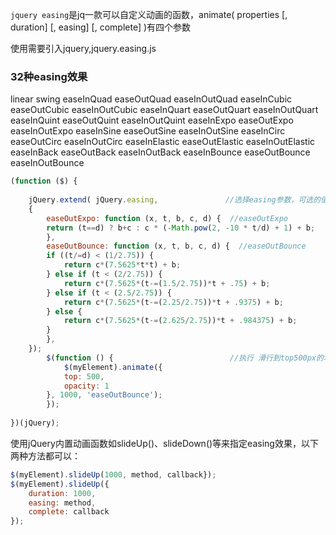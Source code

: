 `jquery easing`是jq一款可以自定义动画的函数，animate( properties [, duration] [, easing] [, complete] )有四个参数

使用需要引入jquery,jquery.easing.js

### 32种easing效果

linear
swing
easeInQuad
easeOutQuad
easeInOutQuad
easeInCubic
easeOutCubic
easeInOutCubic
easeInQuart
easeOutQuart
easeInOutQuart
easeInQuint
easeOutQuint
easeInOutQuint
easeInExpo
easeOutExpo
easeInOutExpo
easeInSine
easeOutSine
easeInOutSine
easeInCirc
easeOutCirc
easeInOutCirc
easeInElastic
easeOutElastic
easeInOutElastic
easeInBack
easeOutBack
easeInOutBack
easeInBounce
easeOutBounce
easeInOutBounce

```javascript
(function ($) {
				
	jQuery.extend( jQuery.easing,               //选择easing参数，可选的值有32种
	{  
	    easeOutExpo: function (x, t, b, c, d) {  //easeOutExpo
		return (t==d) ? b+c : c * (-Math.pow(2, -10 * t/d) + 1) + b;  
	    },  
	    easeOutBounce: function (x, t, b, c, d) {  //easeOutBounce
		if ((t/=d) < (1/2.75)) {  
		    return c*(7.5625*t*t) + b;  
		} else if (t < (2/2.75)) {  
		    return c*(7.5625*(t-=(1.5/2.75))*t + .75) + b;  
		} else if (t < (2.5/2.75)) {  
		    return c*(7.5625*(t-=(2.25/2.75))*t + .9375) + b;  
		} else {  
		    return c*(7.5625*(t-=(2.625/2.75))*t + .984375) + b;  
		}  
	    },  
	}); 
        $(function () {                          //执行 滑行到top500px的地方
            $(myElement).animate({  
		    top: 500,  
		    opacity: 1  
		}, 1000, 'easeOutBounce');  
        });
			
})(jQuery);

```
使用jQuery内置动画函数如slideUp()、slideDown()等来指定easing效果，以下两种方法都可以：

```javascript
$(myElement).slideUp(1000, method, callback});  
$(myElement).slideUp({  
    duration: 1000,   
    easing: method,   
    complete: callback  
});
```

